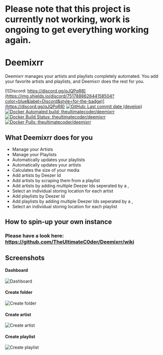 # Please note that this project is currently not working, work is ongoing to get everything working again.

# Deemixrr

Deemixrr manages your artists and playlists completely automated. You add your favorite artists and playlists, and Deemixrr does the rest for you.

[![Discord: https://discord.gg/qJQPqR8](https://img.shields.io/discord/751788862644158504?color=blue&label=Discord&style=for-the-badge)](https://discord.gg/qJQPqR8)
[![GitHub: Last commit date (develop)](https://img.shields.io/github/last-commit/TheUltimateC0der/Deemixrr/develop.svg?style=for-the-badge&colorB=177DC1)](https://github.com/TheUltimateC0der/Deemixrr/commits/develop)
<br/>
[![Docker Automated build: theultimatecoder/deemixrr](https://img.shields.io/docker/cloud/automated/theultimatecoder/deemixrr?color=blue&style=for-the-badge)](https://hub.docker.com/r/theultimatecoder/deemixrr)
[![Docker Build Status: theultimatecoder/deemixrr](https://img.shields.io/docker/cloud/build/theultimatecoder/deemixrr?color=blue&style=for-the-badge)](https://hub.docker.com/r/theultimatecoder/deemixrr)
[![Docker Pulls: theultimatecoder/deemixrr](https://img.shields.io/docker/pulls/theultimatecoder/deemixrr?color=blue&style=for-the-badge)](https://hub.docker.com/r/theultimatecoder/deemixrr)

## What Deemixrr does for you

- Manage your Artists
- Manage your Playlists
- Automatically updates your playlists
- Automatically updates your artists
- Calculates the size of your media
- Add artists by Deezer Id
- Add artists by scraping them from a playlist
- Add artists by adding multiple Deezer Ids seperated by a ,
- Select an individual storing location for each artist
- Add playlists by Deezer Id
- Add playlists by adding multiple Deezer Ids seperated by a ,
- Select an individual storing location for each playlist

## How to spin-up your own instance

### Please have a look here: https://github.com/TheUltimateC0der/Deemixrr/wiki

## Screenshots

#### Dashboard
![Dashboard](/screenshots/dashboard.png "Dashboard")

#### Create folder
![Create folder](/screenshots/folder-create.png "Create folder")

#### Create artist
![Create artist](/screenshots/artist-create.png "Create artist")

#### Create playlist
![Create playlist](/screenshots/playlist-create.png "Create playlist")
